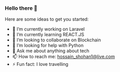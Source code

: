### Hello there 👋

Here are some ideas to get you started:

- 🔭 I’m currently working on Laravel
- 🌱 I’m currently learning REACT.JS
- 👯 I’m looking to collaborate on Blockchain
- 🤔 I’m looking for help with Python
- 💬 Ask me about anything about tech
- 📫 How to reach me: hossain_shohan1@live.com
- ⚡ Fun fact: I love travelling

